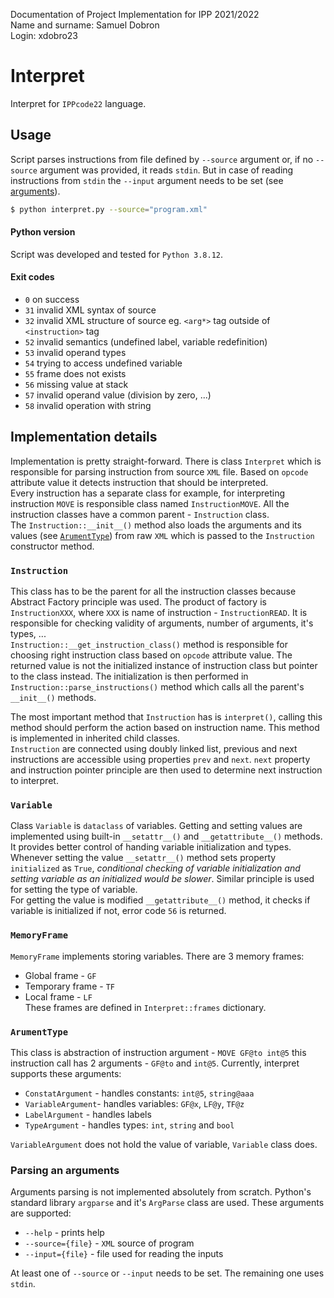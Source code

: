 Documentation of Project Implementation for IPP 2021/2022  
Name and surname: Samuel Dobron  
Login: xdobro23  

# Interpret
Interpret for `IPPcode22` language.
## Usage
Script parses instructions from file defined by `--source` argument or, if no
`--source` argument was provided, it reads `stdin`. But in case of reading
instructions from `stdin` the `--input` argument needs to be set (see [arguments](#parsing-an-arguments)).
```bash
$ python interpret.py --source="program.xml"
```
#### Python version
Script was developed and tested for `Python 3.8.12`.

#### Exit codes
- `0` on success
- `31` invalid XML syntax of source
- `32` invalid XML structure of source eg. `<arg*>` tag outside of `<instruction>` tag
- `52` invalid semantics (undefined label, variable redefinition)
- `53` invalid operand types
- `54` trying to access undefined variable
- `55` frame does not exists
- `56` missing value at stack
- `57` invalid operand value (division by zero, ...)
- `58` invalid operation with string

## Implementation details
Implementation is pretty straight-forward. There is class `Interpret` which is responsible for
parsing instruction from source `XML` file. Based on `opcode` attribute value it detects instruction
that should be interpreted.  
Every instruction has a separate class for example, for interpreting instruction `MOVE` is 
responsible class named `InstructionMOVE`. All the instruction classes have a common parent - `Instruction` class.  
The `Instruction::__init__()` method also loads the arguments and its values (see [`ArumentType`](#argumenttype)) from raw `XML` which is passed 
to the `Instruction` constructor method.


### `Instruction`
This class has to be the parent for all the instruction classes because Abstract Factory principle
was used. The product of factory is `InstructionXXX`, where `XXX` is name of instruction - `InstructionREAD`.
It is responsible for checking 
validity of arguments, number of arguments, it's types, ...  
`Instruction::__get_instruction_class()` method is responsible for choosing right instruction
class based on `opcode` attribute value. The returned value is not the initialized instance
of instruction class but pointer to the class instead. The initialization is then performed 
in `Instruction::parse_instructions()` method which calls all the parent's `__init__()` methods.
  
The most important method that `Instruction` has is `interpret()`, calling this method should
perform the action based on instruction name. This method is implemented in inherited child classes.  
`Instruction` are connected using doubly linked list, previous and next instructions are
accessible using properties `prev` and `next`. `next` property and instruction pointer
principle are then used to determine next instruction to interpret.

### `Variable`
Class `Variable` is `dataclass` of variables. Getting and setting values are implemented
using built-in `__setattr__()` and `__getattribute__()` methods. It provides better control
of handing variable initialization and types.  
Whenever setting the value `__setattr__()` method sets property `initialized` as `True`,
_conditional checking of variable initialization and setting variable as an initialized 
would be slower_. Similar principle is used for setting the type of variable.  
For getting the value is modified `__getattribute__()` method, it checks if variable is 
initialized if not, error code `56` is returned.

### `MemoryFrame`
`MemoryFrame` implements storing variables. There are 3 memory frames:
- Global frame - `GF`
- Temporary frame - `TF`
- Local frame - `LF`  
These frames are defined in `Interpret::frames` dictionary.

### `ArumentType`
This class is abstraction of instruction argument - `MOVE GF@to int@5` this instruction call
has 2 arguments - `GF@to` and `int@5`. Currently, interpret supports these arguments:
- `ConstatArgument` - handles constants: `int@5`, `string@aaa`
- `VariableArgument`- handles variables: `GF@x`, `LF@y`, `TF@z`
- `LabelArgument` - handles labels
- `TypeArgument` - handles types: `int`, `string` and `bool`  

`VariableArgument` does not hold the value of variable, `Variable` class does.

### Parsing an arguments
Arguments parsing is not implemented absolutely from scratch. Python's standard library
`argparse` and it's `ArgParse` class are used. These arguments are supported:
- `--help` - prints help
- `--source={file}` - `XML` source of program
- `--input={file}` - file used for reading the inputs  

At least one of `--source` or `--input` needs to be set. The remaining
one uses `stdin`.
